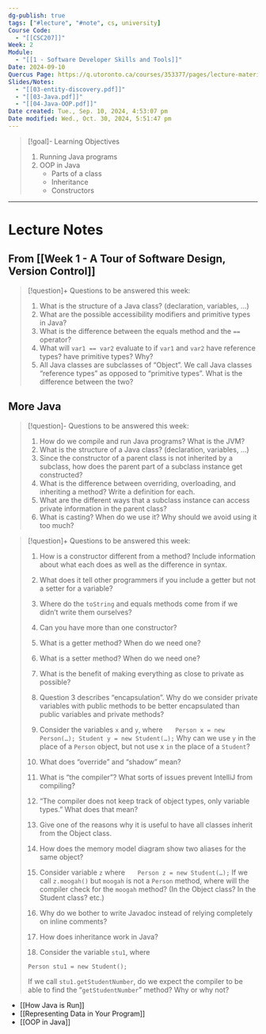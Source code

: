 ```yaml
---
dg-publish: true
tags: ["#lecture", "#note", cs, university]
Course Code:
  - "[[CSC207]]"
Week: 2
Module:
  - "[[1 - Software Developer Skills and Tools]]"
Date: 2024-09-10
Quercus Page: https://q.utoronto.ca/courses/353377/pages/lecture-materials-for-week-2?module_item_id=6067754
Slides/Notes:
  - "[[03-entity-discovery.pdf]]"
  - "[[03-Java.pdf]]"
  - "[[04-Java-OOP.pdf]]"
Date created: Tue., Sep. 10, 2024, 4:53:07 pm
Date modified: Wed., Oct. 30, 2024, 5:51:47 pm
---
```


> [!goal]- Learning Objectives
>
> 1. Running Java programs
> 2. OOP in Java
>     - Parts of a class
>     - Inheritance
>     - Constructors

---

# Lecture Notes

## From [[Week 1 - A Tour of Software Design, Version Control]]

> [!question]+ Questions to be answered this week:
>
> 1. What is the structure of a Java class? (declaration, variables, …)
> 2. What are the possible accessibility modifiers and primitive types in Java?
> 3. What is the difference between the equals method and the `==` operator?
> 4. What will `var1 == var2` evaluate to if `var1` and `var2` have reference types? have primitive types? Why?
> 5. All Java classes are subclasses of “Object”. We call Java classes “reference types” as opposed to “primitive types”. What is the difference between the two?

## More Java

> [!question]- Questions to be answered this week:
>
> 1. How do we compile and run Java programs? What is the JVM?
> 2. What is the structure of a Java class? (declaration, variables, …)
> 3. Since the constructor of a parent class is not inherited by a subclass, how does the parent part of a subclass instance get constructed?
> 4. What is the difference between overriding, overloading, and inheriting a method? Write a definition for each.
> 5. What are the different ways that a subclass instance can access private information in the parent class?
> 6. What is casting? When do we use it? Why should we avoid using it too much?

> [!question]+ Questions to be answered this week:
>
> 1. How is a constructor different from a method? Include information about what each does as well as the difference in syntax.
> 2. What does it tell other programmers if you include a getter but not a setter for a variable?
> 3. Where do the `toString` and equals methods come from if we didn’t write them ourselves?
> 4. Can you have more than one constructor?
> 5. What is a getter method? When do we need one?
> 6. What is a setter method? When do we need one?
> 7. What is the benefit of making everything as close to private as possible?
> 8. Question 3 describes “encapsulation”. Why do we consider private variables with public methods to be better encapsulated than public variables and private methods?
> 9. Consider the variables `x` and `y`, where
> `    Person x = new Person(…);
    Student y = new Student(…);
   `
> Why can we use `y` in the place of a `Person` object, but not use x `in` the place of a `Student`?
>
> 10. What does “override” and “shadow” mean?
> 11. What is “the compiler”? What sorts of issues prevent IntelliJ from compiling?
> 12. “The compiler does not keep track of object types, only variable types.” What does that mean?
> 13. Give one of the reasons why it is useful to have all classes inherit from the Object class.
> 14. How does the memory model diagram show two aliases for the same object?
> 15. Consider variable `z` where
> `    Person z = new Student(…);
   `
> If we call `z.moogah()` but `moogah` is not a `Person` method, where will the compiler check for the `moogah` method? (In the Object class? In the Student class? etc.)
> 16. Why do we bother to write Javadoc instead of relying completely on inline comments?
> 17. How does inheritance work in Java?
> 18. Consider the variable `stu1`, where
>
> ```
> Person stu1 = new Student();
> ```
>
> If we call `stu1.getStudentNumber`, do we expect the compiler to be able to find the “`getStudentNumber`” method? Why or why not?

- [[How Java is Run]]
- [[Representing Data in Your Program]]
- [[OOP in Java]]
